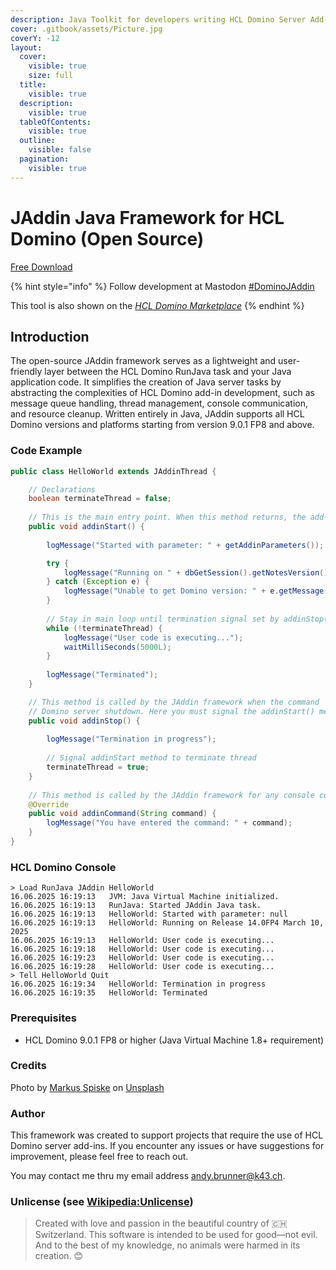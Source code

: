 ```yaml
---
description: Java Toolkit for developers writing HCL Domino Server Add-ins
cover: .gitbook/assets/Picture.jpg
coverY: -12
layout:
  cover:
    visible: true
    size: full
  title:
    visible: true
  description:
    visible: true
  tableOfContents:
    visible: true
  outline:
    visible: false
  pagination:
    visible: true
---
```


# JAddin Java Framework for HCL Domino (Open Source)

<a href="download/download.md" class="button primary">Free Download</a>

{% hint style="info" %}
Follow development at Mastodon [#DominoJAddin](https://swiss.social/tags/dominojaddin)

This tool is also shown on the [_HCL Domino Marketplace_](https://hclsofy.com/domino)
{% endhint %}

## Introduction

The open-source JAddin framework serves as a lightweight and user-friendly layer between the HCL Domino RunJava task and your Java application code. It simplifies the creation of Java server tasks by abstracting the complexities of HCL Domino add-in development, such as message queue handling, thread management, console communication, and resource cleanup. Written entirely in Java, JAddin supports all HCL Domino versions and platforms starting from version 9.0.1 FP8 and above.

### **Code Example**

```java
public class HelloWorld extends JAddinThread {

	// Declarations
	boolean terminateThread = false;
	
	// This is the main entry point. When this method returns, the add-in terminates.
	public void addinStart() {
		
		logMessage("Started with parameter: " + getAddinParameters());

		try {
			logMessage("Running on " + dbGetSession().getNotesVersion());
		} catch (Exception e) {
			logMessage("Unable to get Domino version: " + e.getMessage());
		}
		
		// Stay in main loop until termination signal set by addinStop()
		while (!terminateThread) {
			logMessage("User code is executing...");
			waitMilliSeconds(5000L);
		}
		
		logMessage("Terminated");
	}

	// This method is called by the JAddin framework when the command 'Quit' or 'Exit' is entered or during
	// Domino server shutdown. Here you must signal the addinStart() method to terminate itself and to perform any cleanup.
	public void addinStop() {
		
		logMessage("Termination in progress");
		
		// Signal addinStart method to terminate thread
		terminateThread = true;
	}
	
	// This method is called by the JAddin framework for any console command entered.
	@Override
	public void addinCommand(String command) {
		logMessage("You have entered the command: " + command);
	}
}
```

### **HCL Domino Console**

```
> Load RunJava JAddin HelloWorld
16.06.2025 16:19:13   JVM: Java Virtual Machine initialized.
16.06.2025 16:19:13   RunJava: Started JAddin Java task.
16.06.2025 16:19:13   HelloWorld: Started with parameter: null
16.06.2025 16:19:13   HelloWorld: Running on Release 14.0FP4 March 10, 2025
16.06.2025 16:19:13   HelloWorld: User code is executing...
16.06.2025 16:19:18   HelloWorld: User code is executing...
16.06.2025 16:19:23   HelloWorld: User code is executing...
16.06.2025 16:19:28   HelloWorld: User code is executing...
> Tell HelloWorld Quit
16.06.2025 16:19:34   HelloWorld: Termination in progress
16.06.2025 16:19:35   HelloWorld: Terminated
```

### **Prerequisites**

* HCL Domino 9.0.1 FP8 or higher (Java Virtual Machine 1.8+ requirement)

### Credits

Photo by [Markus Spiske](https://unsplash.com/ja/@markusspiske?utm_source=unsplash\&utm_medium=referral\&utm_content=creditCopyText) on [Unsplash](https://unsplash.com/de/s/fotos/java-programming?utm_source=unsplash\&utm_medium=referral\&utm_content=creditCopyText)

### **Author**

This framework was created to support projects that require the use of HCL Domino server add-ins. If you encounter any issues or have suggestions for improvement, please feel free to reach out.

You may contact me thru my email address [andy.brunner@k43.ch](mailto:andy.brunner@k43.ch).

### **Unlicense (see** [**Wikipedia:Unlicense**](https://en.wikipedia.org/wiki/Unlicense)**)**

> Created with love and passion in the beautiful country of 🇨🇭 Switzerland. This software is intended to be used for good—not evil. And to the best of my knowledge, no animals were harmed in its creation. 😊
